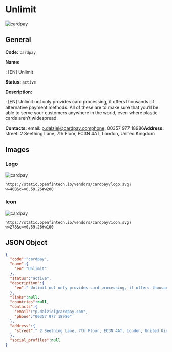 
# Unlimit 
![cardpay](https://static.openfintech.io/vendors/cardpay/logo.svg?w=400&c=v0.59.26#w200)  

## General 
 
**Code:** `cardpay` 
 
**Name:** 
 
:	[EN] Unlimit 
 
**Status:** `active` 
 
**Description:** 
 
: [EN]  Unlimit not only provides card processing, it offers thousands of alternative payment methods. All of these are to make sure that you’ll be able to serve your customers anywhere in the world, even where plastic cards aren’t widespread.  
 
**Contacts:** 
email: p.dalziel@cardpay.comphone: 00357 977 18986**Address:** 
street:  2 Seething Lane, 7th Floor, EC3N 4AT, London, United Kingdom  

## Images 

### Logo 
 
![cardpay](https://static.openfintech.io/vendors/cardpay/logo.svg?w=400&c=v0.59.26#w200)  

```
https://static.openfintech.io/vendors/cardpay/logo.svg?w=400&c=v0.59.26#w200
```  

### Icon 
 
![cardpay](https://static.openfintech.io/vendors/cardpay/icon.svg?w=278&c=v0.59.26#w100)  

```
https://static.openfintech.io/vendors/cardpay/icon.svg?w=278&c=v0.59.26#w100
```  

## JSON Object 

```json
{
  "code":"cardpay",
  "name":{
    "en":"Unlimit"
  },
  "status":"active",
  "description":{
    "en":" Unlimit not only provides card processing, it offers thousands of alternative payment methods. All of these are to make sure that you\u2019ll be able to serve your customers anywhere in the world, even where plastic cards aren\u2019t widespread. "
  },
  "links":null,
  "countries":null,
  "contacts":{
    "email":"p.dalziel@cardpay.com",
    "phone":"00357 977 18986"
  },
  "address":{
    "street":" 2 Seething Lane, 7th Floor, EC3N 4AT, London, United Kingdom "
  },
  "social_profiles":null
}
```  
